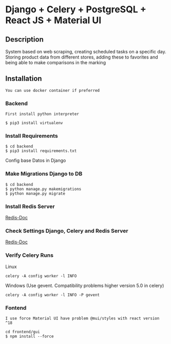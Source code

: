 # Django + Celery + PostgreSQL + React JS + Material UI

## Description
System based on web scraping, creating scheduled tasks on a specific day.
Storing product data from different stores, adding these to favorites and being able to make comparisons in the marking

## Installation 
`You can use docker container if preferred`

### Backend
`First install python interpreter`
```python3
$ pip3 install virtualenv

```

### Install Requirements
```python3
$ cd backend
$ pip3 install requirements.txt
```
Config base Datos in Django
### Make Migrations Django to DB
```python3
$ cd backend
$ python manage.py makemigrations
$ python manage.py migrate
```


### Install Redis Server
[Redis-Doc](https://developer.redis.com/create)

### Check Settings Django, Celery and Redis Server
[Redis-Doc](https://docs.celeryq.dev/en/stable/django/first-steps-with-django.html)
### Verify Celery Runs
Linux
```
celery -A config worker -l INFO 
```
Windows (Use gevent. Compatibility problems higher version 5.0 in celery)
```
celery -A config worker -l INFO -P gevent
```

### Fontend
`I use force Material UI have problem @mui/styles with react version ^18`
```node
cd frontend/gui
$ npm install --force

```